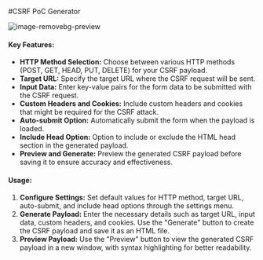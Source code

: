 #CSRF PoC Generator

![image-removebg-preview](https://github.com/imadeapancake/CSRF-PoC-Generator/assets/104873442/f3949eb4-e655-4fa9-9ea2-69e6e2044f94)

#### Key Features:

- **HTTP Method Selection:** Choose between various HTTP methods (POST, GET, HEAD, PUT, DELETE) for your CSRF payload.
- **Target URL:** Specify the target URL where the CSRF request will be sent.
- **Input Data:** Enter key-value pairs for the form data to be submitted with the CSRF request.
- **Custom Headers and Cookies:** Include custom headers and cookies that might be required for the CSRF attack.
- **Auto-submit Option:** Automatically submit the form when the payload is loaded.
- **Include Head Option:** Option to include or exclude the HTML head section in the generated payload.
- **Preview and Generate:** Preview the generated CSRF payload before saving it to ensure accuracy and effectiveness.

#### Usage:

1. **Configure Settings:** Set default values for HTTP method, target URL, auto-submit, and include head options through the settings menu.
2. **Generate Payload:** Enter the necessary details such as target URL, input data, custom headers, and cookies. Use the "Generate" button to create the CSRF payload and save it as an HTML file.
3. **Preview Payload:** Use the "Preview" button to view the generated CSRF payload in a new window, with syntax highlighting for better readability.
